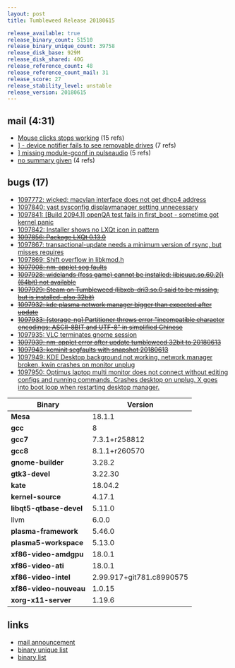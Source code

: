 ```yaml
---
layout: post
title: Tumbleweed Release 20180615

release_available: true
release_binary_count: 51510
release_binary_unique_count: 39758
release_disk_base: 929M
release_disk_shared: 40G
release_reference_count: 48
release_reference_count_mail: 31
release_score: 27
release_stability_level: unstable
release_version: 20180615
---
```


## mail (4:31)

- [Mouse clicks stops working](https://lists.opensuse.org/opensuse-factory/2018-06/msg00240.html) (15 refs)
- [\] - device notifier fails to see removable drives](https://lists.opensuse.org/opensuse-factory/2018-06/msg00229.html) (7 refs)
- [\] missing module-gconf in pulseaudio](https://lists.opensuse.org/opensuse-factory/2018-06/msg00239.html) (5 refs)
- [no summary given](https://lists.opensuse.org/opensuse-factory/2018-06/msg00235.html) (4 refs)

## bugs (17)

<!--more-->

- [1097772: wicked: macvlan interface does not get dhcp4 address](https://bugzilla.opensuse.org/show_bug.cgi?id=1097772)
- [1097840: yast sysconfig displaymanager setting unnecessary](https://bugzilla.opensuse.org/show_bug.cgi?id=1097840)
- [1097841: \[Build 2094.1\] openQA test fails in first_boot - sometime got kernel panic](https://bugzilla.opensuse.org/show_bug.cgi?id=1097841)
- [1097842: Installer shows no LXQt icon in pattern](https://bugzilla.opensuse.org/show_bug.cgi?id=1097842)
- ~~[1097856: Package LXQt 0.13.0](https://bugzilla.opensuse.org/show_bug.cgi?id=1097856)~~
- [1097867: transactional-update needs a minimum version of rsync, but misses requires](https://bugzilla.opensuse.org/show_bug.cgi?id=1097867)
- [1097869: Shift overflow in libkmod.h](https://bugzilla.opensuse.org/show_bug.cgi?id=1097869)
- ~~[1097908: nm-applet seg faults](https://bugzilla.opensuse.org/show_bug.cgi?id=1097908)~~
- ~~[1097928: widelands (foss game) cannot be installed: libicuuc.so.60.2()(64bit) not available](https://bugzilla.opensuse.org/show_bug.cgi?id=1097928)~~
- ~~[1097929: Steam on Tumbleweed (libxcb-dri3.so.0 said to be missing, but is installed, also 32bit)](https://bugzilla.opensuse.org/show_bug.cgi?id=1097929)~~
- ~~[1097932: kde plasma network manager bigger than expected after update](https://bugzilla.opensuse.org/show_bug.cgi?id=1097932)~~
- ~~[1097933: \[storage-ng\] Partitioner throws error "incompatible character encodings: ASCII-8BIT and UTF-8" in simplified Chinese](https://bugzilla.opensuse.org/show_bug.cgi?id=1097933)~~
- [1097935: VLC terminates gnome session](https://bugzilla.opensuse.org/show_bug.cgi?id=1097935)
- ~~[1097939: nm-applet error after update tumbleweed 32bit to 20180613](https://bugzilla.opensuse.org/show_bug.cgi?id=1097939)~~
- ~~[1097943: kcminit segfaults with snapshot 20180613](https://bugzilla.opensuse.org/show_bug.cgi?id=1097943)~~
- [1097949: KDE Desktop background not working, network manager broken, kwin crashes on monitor unplug](https://bugzilla.opensuse.org/show_bug.cgi?id=1097949)
- [1097950: Optimus laptop multi monitor does not connect without editing configs and running commands. Crashes desktop on unplug. X goes into boot loop when restarting desktop manager.](https://bugzilla.opensuse.org/show_bug.cgi?id=1097950)

Binary | Version
--- | ---
**Mesa** | 18.1.1
**gcc** | 8
**gcc7** | 7.3.1+r258812
**gcc8** | 8.1.1+r260570
**gnome-builder** | 3.28.2
**gtk3-devel** | 3.22.30
**kate** | 18.04.2
**kernel-source** | 4.17.1
**libqt5-qtbase-devel** | 5.11.0
llvm | 6.0.0
**plasma-framework** | 5.46.0
**plasma5-workspace** | 5.13.0
**xf86-video-amdgpu** | 18.0.1
**xf86-video-ati** | 18.0.1
**xf86-video-intel** | 2.99.917+git781.c8990575
**xf86-video-nouveau** | 1.0.15
**xorg-x11-server** | 1.19.6

## links

- [mail announcement](https://lists.opensuse.org/opensuse-factory/2018-06/msg00223.html)
- [binary unique list](http://download.tumbleweed.boombatower.com/20180615/rpm.unique.list)
- [binary list](http://download.tumbleweed.boombatower.com/20180615/rpm.list)
